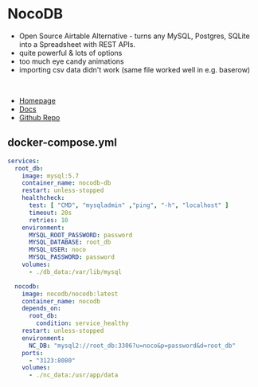 # NocoDB

- Open Source Airtable Alternative - turns any MySQL, Postgres, SQLite into a Spreadsheet with REST APIs.
- quite powerful & lots of options
- too much eye candy animations
- importing csv data didn't work (same file worked well in e.g. baserow)

<br>

- [Homepage](https://nocodb.com)
- [Docs](https://docs.nocodb.com)
- [Github Repo](https://docs.nocodb.com)


## docker-compose.yml
```yml
services:
  root_db:
    image: mysql:5.7
    container_name: nocodb-db
    restart: unless-stopped
    healthcheck:
      test: [ "CMD", "mysqladmin" ,"ping", "-h", "localhost" ]
      timeout: 20s
      retries: 10
    environment:
      MYSQL_ROOT_PASSWORD: password
      MYSQL_DATABASE: root_db
      MYSQL_USER: noco
      MYSQL_PASSWORD: password
    volumes:
      - ./db_data:/var/lib/mysql

  nocodb:
    image: nocodb/nocodb:latest
    container_name: nocodb
    depends_on:
      root_db:
        condition: service_healthy
    restart: unless-stopped
    environment:
      NC_DB: "mysql2://root_db:3306?u=noco&p=password&d=root_db"
    ports:
      - "3123:8080"
    volumes:
      - ./nc_data:/usr/app/data
```
